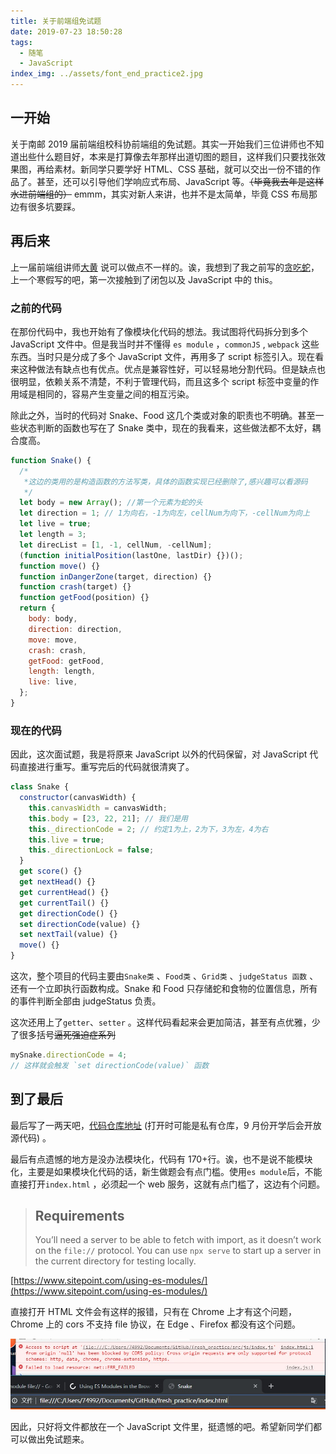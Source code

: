```yaml
---
title: 关于前端组免试题
date: 2019-07-23 18:50:28
tags:
  - 随笔
  - JavaScript
index_img: ../assets/font_end_practice2.jpg
---
```


## 一开始

关于南邮 2019 届前端组校科协前端组的免试题。其实一开始我们三位讲师也不知道出些什么题目好，本来是打算像去年那样出道切图的题目，这样我们只要找张效果图，再给素材。新同学只要学好 HTML、CSS 基础，就可以交出一份不错的作品了。甚至，还可以引导他们学响应式布局、JavaScript 等。~~（毕竟我去年是这样水进前端组的）~~ emmm，其实对新人来讲，也并不是太简单，毕竟 CSS 布局那边有很多坑要踩。

## 再后来

上一届前端组讲师[大黄](https://github.com/UZIhuhuhu) 说可以做点不一样的。诶，我想到了我之前写的[贪吃蛇](https://github.com/ChenKS12138/H5-snake)，上一个寒假写的吧，第一次接触到了闭包以及 JavaScript 中的 this。

### 之前的代码

在那份代码中，我也开始有了像模块化代码的想法。我试图将代码拆分到多个 JavaScript 文件中。但是我当时并不懂得 `es module` ，`commonJS` , `webpack` 这些东西。当时只是分成了多个 JavaScript 文件，再用多了 script 标签引入。现在看来这种做法有缺点也有优点。优点是兼容性好，可以轻易地分割代码。但是缺点也很明显，依赖关系不清楚，不利于管理代码，而且这多个 script 标签中变量的作用域是相同的，容易产生变量之间的相互污染。

除此之外，当时的代码对 Snake、Food 这几个类或对象的职责也不明确。甚至一些状态判断的函数也写在了 Snake 类中，现在的我看来，这些做法都不太好，耦合度高。

```javascript
function Snake() {
  /*
   *这边的类用的是构造函数的方法写类，具体的函数实现已经删除了,感兴趣可以看源码
   */
  let body = new Array(); //第一个元素为蛇的头
  let direction = 1; // 1为向右，-1为向左，cellNum为向下，-cellNum为向上
  let live = true;
  let length = 3;
  let direcList = [1, -1, cellNum, -cellNum];
  (function initialPosition(lastOne, lastDir) {})();
  function move() {}
  function inDangerZone(target, direction) {}
  function crash(target) {}
  function getFood(position) {}
  return {
    body: body,
    direction: direction,
    move: move,
    crash: crash,
    getFood: getFood,
    length: length,
    live: live,
  };
}
```

### 现在的代码

因此，这次面试题，我是将原来 JavaScript 以外的代码保留，对 JavaScript 代码直接进行重写。重写完后的代码就很清爽了。

```javascript
class Snake {
  constructor(canvasWidth) {
    this.canvasWidth = canvasWidth;
    this.body = [23, 22, 21]; // 我们是用
    this._directionCode = 2; // 约定1为上，2为下，3为左，4为右
    this.live = true;
    this._directionLock = false;
  }
  get score() {}
  get nextHead() {}
  get currentHead() {}
  get currentTail() {}
  get directionCode() {}
  set directionCode(value) {}
  set nextTail(value) {}
  move() {}
}
```

这次，整个项目的代码主要由`Snake类` 、`Food类` 、`Grid类` 、`judgeStatus 函数` 、还有一个立即执行函数构成。Snake 和 Food 只存储蛇和食物的位置信息，所有的事件判断全部由 judgeStatus 负责。

这次还用上了`getter`、`setter` 。这样代码看起来会更加简洁，甚至有点优雅，少了很多括号~~逼死强迫症系列~~

```javascript
mySnake.directionCode = 4;
// 这样就会触发 `set directionCode(value)` 函数
```

## 到了最后

最后写了一两天吧，[代码仓库地址](https://github.com/ChenKS12138/fresh_practice) (打开时可能是私有仓库，9 月份开学后会开放源代码) 。

最后有点遗憾的地方是没办法模块化，代码有 170+行。诶，也不是说不能模块化，主要是如果模块化代码的话，新生做题会有点门槛。使用`es module`后，不能直接打开`index.html` ，必须起一个 web 服务，这就有点门槛了，这边有个问题。

> ## Requirements
>
> You’ll need a server to be able to fetch with import, as it doesn’t work on the `file://` protocol. You can use `npx serve` to start up a server in the current directory for testing locally.

[https://www.sitepoint.com/using-es-modules/](https://www.sitepoint.com/using-es-modules/)

直接打开 HTML 文件会有这样的报错，只有在 Chrome 上才有这个问题，Chrome 上的 cors 不支持 file 协议，在 Edge 、Firefox 都没有这个问题。

![font_end_practice1](../assets/font_end_practice1.jpg)

因此，只好将文件都放在一个 JavaScript 文件里，挺遗憾的吧。希望新同学们都可以做出免试题来。
